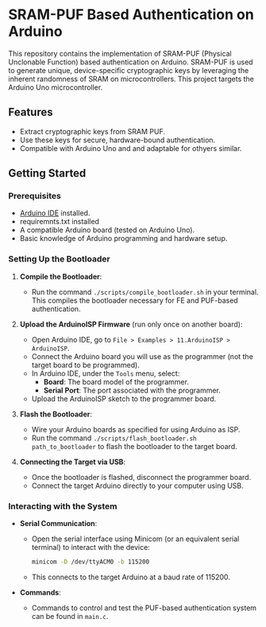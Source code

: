 # SRAM-PUF Based Authentication on Arduino

This repository contains the implementation of SRAM-PUF (Physical Unclonable Function) based authentication on Arduino. SRAM-PUF is used to generate unique, device-specific cryptographic keys by leveraging the inherent randomness of SRAM on microcontrollers. This project targets the Arduino Uno microcontroller.

## Features

- Extract cryptographic keys from SRAM PUF.
- Use these keys for secure, hardware-bound authentication.
- Compatible with Arduino Uno and and adaptable for othyers similar.

## Getting Started

### Prerequisites

- [Arduino IDE](https://www.arduino.cc/en/software) installed.
- requiremnts.txt installed
- A compatible Arduino board (tested on Arduino Uno).
- Basic knowledge of Arduino programming and hardware setup.

### Setting Up the Bootloader

1. **Compile the Bootloader**:
   - Run the command `./scripts/compile_bootloader.sh` in your terminal. This compiles the bootloader necessary for FE and PUF-based authentication.

2. **Upload the ArduinoISP Firmware** (run only once on another board):
   - Open Arduino IDE, go to `File > Examples > 11.ArduinoISP > ArduinoISP`.
   - Connect the Arduino board you will use as the programmer (not the target board to be programmed).
   - In Arduino IDE, under the `Tools` menu, select:
     - **Board**: The board model of the programmer.
     - **Serial Port**: The port associated with the programmer.
   - Upload the ArduinoISP sketch to the programmer board.

3. **Flash the Bootloader**:
   - Wire your Arduino boards as specified for using Arduino as ISP.
   - Run the command `./scripts/flash_bootloader.sh path_to_bootloader` to flash the bootloader to the target board.

4. **Connecting the Target via USB**:
   - Once the bootloader is flashed, disconnect the programmer board.
   - Connect the target Arduino directly to your computer using USB.

### Interacting with the System

- **Serial Communication**:
   - Open the serial interface using Minicom (or an equivalent serial terminal) to interact with the device:
     ```bash
     minicom -D /dev/ttyACM0 -b 115200
     ```
   - This connects to the target Arduino at a baud rate of 115200.

- **Commands**:
   - Commands to control and test the PUF-based authentication system can be found in `main.c`.
